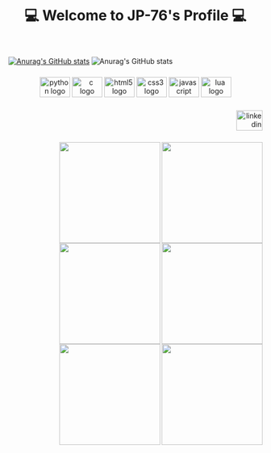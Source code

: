 <h1 align="center">💻 Welcome to JP-76's Profile 💻</h1>

###

<br clear="both">

[![Anurag's GitHub stats](https://github-readme-stats.vercel.app/api?username=JP-76)](https://github.com/anuraghazra/github-readme-stats)
![Anurag's GitHub stats](https://github-readme-stats.vercel.app/api?username=JP-76&hide=contribs,prs)

###

<div align="center">
  <img src="https://cdn.jsdelivr.net/gh/devicons/devicon/icons/python/python-original.svg" height="40" width="60" alt="python logo"  />
  <img src="https://cdn.jsdelivr.net/gh/devicons/devicon/icons/c/c-original.svg" height="40" width="60" alt="c logo"  />
  <img src="https://cdn.jsdelivr.net/gh/devicons/devicon/icons/html5/html5-original.svg" height="40" width="60" alt="html5 logo"  />
  <img src="https://cdn.jsdelivr.net/gh/devicons/devicon/icons/css3/css3-original.svg" height="40" width="60" alt="css3 logo"  />
  <img src="https://cdn.jsdelivr.net/gh/devicons/devicon/icons/javascript/javascript-original.svg" height="40" width="60" alt="javascript logo"  />
  <img src="https://cdn.jsdelivr.net/gh/devicons/devicon/icons/lua/lua-original.svg" height="40" width="60" alt="lua logo"  />
</div>

###

<div align="right">
  <a href="https://www.linkedin.com/in/joão-pedro-spinassé-viana-a62543239/" target="_blank">
    <img src="https://raw.githubusercontent.com/maurodesouza/profile-readme-generator/master/src/assets/icons/social/linkedin/default.svg" width="52" height="40" alt="linkedin logo"  />
  </a>
</div>

###

<img align="right" height="200" src="https://media.discordapp.net/attachments/596772341594193933/1084487285044686908/kirbeee.gif"  />

###

<img align="right" height="200" src="https://media.discordapp.net/attachments/596772341594193933/1084487285044686908/kirbeee.gif"  />

###

<img align="right" height="200" src="https://media.discordapp.net/attachments/596772341594193933/1084487285044686908/kirbeee.gif"  />

###

<img align="right" height="200" src="https://media.discordapp.net/attachments/596772341594193933/1084487285044686908/kirbeee.gif"  />

###

<img align="right" height="200" src="https://media.discordapp.net/attachments/596772341594193933/1084487285044686908/kirbeee.gif"  />

###

<img align="right" height="200" src="https://media.discordapp.net/attachments/596772341594193933/1084487285044686908/kirbeee.gif"  />

###
